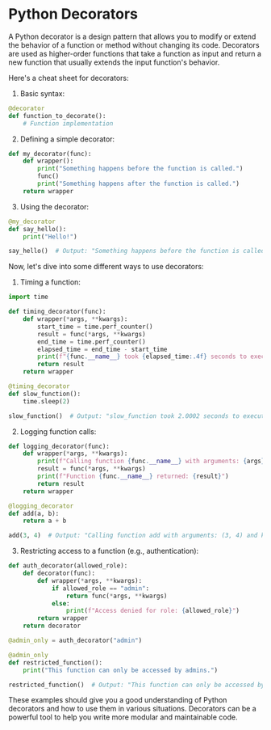 # Python Decorators


A Python decorator is a design pattern that allows you to modify or extend the behavior of a function or method without changing its code. Decorators are used as higher-order functions that take a function as input and return a new function that usually extends the input function's behavior. 

Here's a cheat sheet for decorators:

1. Basic syntax:
```python
@decorator
def function_to_decorate():
    # Function implementation
```

2. Defining a simple decorator:
```python
def my_decorator(func):
    def wrapper():
        print("Something happens before the function is called.")
        func()
        print("Something happens after the function is called.")
    return wrapper
```

3. Using the decorator:
```python
@my_decorator
def say_hello():
    print("Hello!")

say_hello()  # Output: "Something happens before the function is called." "Hello!" "Something happens after the function is called."
```

Now, let's dive into some different ways to use decorators:

1. Timing a function:
```python
import time

def timing_decorator(func):
    def wrapper(*args, **kwargs):
        start_time = time.perf_counter()
        result = func(*args, **kwargs)
        end_time = time.perf_counter()
        elapsed_time = end_time - start_time
        print(f"{func.__name__} took {elapsed_time:.4f} seconds to execute.")
        return result
    return wrapper

@timing_decorator
def slow_function():
    time.sleep(2)

slow_function()  # Output: "slow_function took 2.0002 seconds to execute."
```

2. Logging function calls:
```python
def logging_decorator(func):
    def wrapper(*args, **kwargs):
        print(f"Calling function {func.__name__} with arguments: {args} and keyword arguments: {kwargs}")
        result = func(*args, **kwargs)
        print(f"Function {func.__name__} returned: {result}")
        return result
    return wrapper

@logging_decorator
def add(a, b):
    return a + b

add(3, 4)  # Output: "Calling function add with arguments: (3, 4) and keyword arguments: {}" "Function add returned: 7"
```

3. Restricting access to a function (e.g., authentication):
```python
def auth_decorator(allowed_role):
    def decorator(func):
        def wrapper(*args, **kwargs):
            if allowed_role == "admin":
                return func(*args, **kwargs)
            else:
                print(f"Access denied for role: {allowed_role}")
        return wrapper
    return decorator

@admin_only = auth_decorator("admin")

@admin_only
def restricted_function():
    print("This function can only be accessed by admins.")

restricted_function()  # Output: "This function can only be accessed by admins."
```

These examples should give you a good understanding of Python decorators and how to use them in various situations. Decorators can be a powerful tool to help you write more modular and maintainable code.